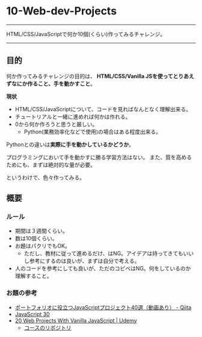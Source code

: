 # 10-Web-dev-Projects

***
HTML/CSS/JavaScriptで何か10個(くらい)作ってみるチャレンジ。
***

## 目的

何か作ってみるチャレンジの目的は、
**HTML/CSS/Vanilla JSを使ってとりあえずなにか作ること、手を動かすこと**。

**現状**

* HTML/CSS/JavaScriptについて、コードを見ればなんとなく理解出来る。
* チュートリアルと一緒に進めれば何かは作れる。
* 0から何か作ろうと思うと厳しい。
    * Python(業務効率化などで使用)の場合はある程度出来る。

Pythonとの違いは**実際に手を動かしているかどうか**。

プログラミングにおいて手を動かすに勝る学習方法はない。
また、質を高めるためにも、まずは絶対的な量が必要。

というわけで、色々作ってみる。

## 概要
### ルール

- 期間は３週間くらい。
- 数は10個くらい。
- お題はパクリでもOK。
  - ただし、教材に従って進めるだけ、はNG。アイデアは持ってきてもいいし参考にするのは良いが、まずは自分で考える。
- 人のコードを参考にしても良いが、ただのコピペはNG。何をしているのか理解すること。


### お題の参考

- [ポートフォリオに役立つJavaScriptプロジェクト40選（動画あり） - Qiita](https://qiita.com/baby-degu/items/33acb94e404feaf58d35)
- [JavaScript 30](https://javascript30.com/)
- [20 Web Projects With Vanilla JavaScript | Udemy](https://www.udemy.com/course/web-projects-with-vanilla-javascript/learn/lecture/17846078#overview)
  - [コースのリポジトリ](https://github.com/bradtraversy/vanillawebprojects)